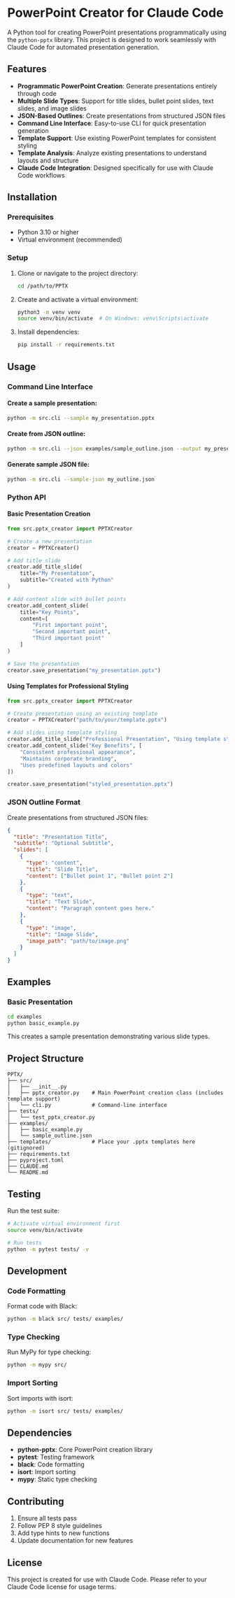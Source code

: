 # PowerPoint Creator for Claude Code

A Python tool for creating PowerPoint presentations programmatically using the `python-pptx` library. This project is designed to work seamlessly with Claude Code for automated presentation generation.

## Features

- **Programmatic PowerPoint Creation**: Generate presentations entirely through code
- **Multiple Slide Types**: Support for title slides, bullet point slides, text slides, and image slides
- **JSON-Based Outlines**: Create presentations from structured JSON files
- **Command Line Interface**: Easy-to-use CLI for quick presentation generation
- **Template Support**: Use existing PowerPoint templates for consistent styling
- **Template Analysis**: Analyze existing presentations to understand layouts and structure
- **Claude Code Integration**: Designed specifically for use with Claude Code workflows

## Installation

### Prerequisites

- Python 3.10 or higher
- Virtual environment (recommended)

### Setup

1. Clone or navigate to the project directory:
   ```bash
   cd /path/to/PPTX
   ```

2. Create and activate a virtual environment:
   ```bash
   python3 -m venv venv
   source venv/bin/activate  # On Windows: venv\Scripts\activate
   ```

3. Install dependencies:
   ```bash
   pip install -r requirements.txt
   ```

## Usage

### Command Line Interface

#### Create a sample presentation:
```bash
python -m src.cli --sample my_presentation.pptx
```

#### Create from JSON outline:
```bash
python -m src.cli --json examples/sample_outline.json --output my_presentation.pptx
```

#### Generate sample JSON file:
```bash
python -m src.cli --sample-json my_outline.json
```

### Python API

#### Basic Presentation Creation
```python
from src.pptx_creator import PPTXCreator

# Create a new presentation
creator = PPTXCreator()

# Add title slide
creator.add_title_slide(
    title="My Presentation",
    subtitle="Created with Python"
)

# Add content slide with bullet points
creator.add_content_slide(
    title="Key Points",
    content=[
        "First important point",
        "Second important point",
        "Third important point"
    ]
)

# Save the presentation
creator.save_presentation("my_presentation.pptx")
```

#### Using Templates for Professional Styling
```python
from src.pptx_creator import PPTXCreator

# Create presentation using an existing template
creator = PPTXCreator("path/to/your/template.pptx")

# Add slides using template styling
creator.add_title_slide("Professional Presentation", "Using template styling")
creator.add_content_slide("Key Benefits", [
    "Consistent professional appearance",
    "Maintains corporate branding", 
    "Uses predefined layouts and colors"
])

creator.save_presentation("styled_presentation.pptx")
```

### JSON Outline Format

Create presentations from structured JSON files:

```json
{
  "title": "Presentation Title",
  "subtitle": "Optional Subtitle",
  "slides": [
    {
      "type": "content",
      "title": "Slide Title",
      "content": ["Bullet point 1", "Bullet point 2"]
    },
    {
      "type": "text",
      "title": "Text Slide",
      "content": "Paragraph content goes here."
    },
    {
      "type": "image",
      "title": "Image Slide",
      "image_path": "path/to/image.png"
    }
  ]
}
```

## Examples

### Basic Presentation
```bash
cd examples
python basic_example.py
```

This creates a sample presentation demonstrating various slide types.

## Project Structure

```
PPTX/
├── src/
│   ├── __init__.py
│   ├── pptx_creator.py    # Main PowerPoint creation class (includes template support)
│   └── cli.py             # Command-line interface
├── tests/
│   └── test_pptx_creator.py
├── examples/
│   ├── basic_example.py
│   └── sample_outline.json
├── templates/             # Place your .pptx templates here (gitignored)
├── requirements.txt
├── pyproject.toml
├── CLAUDE.md
└── README.md
```

## Testing

Run the test suite:
```bash
# Activate virtual environment first
source venv/bin/activate

# Run tests
python -m pytest tests/ -v
```

## Development

### Code Formatting

Format code with Black:
```bash
python -m black src/ tests/ examples/
```

### Type Checking

Run MyPy for type checking:
```bash
python -m mypy src/
```

### Import Sorting

Sort imports with isort:
```bash
python -m isort src/ tests/ examples/
```

## Dependencies

- **python-pptx**: Core PowerPoint creation library
- **pytest**: Testing framework
- **black**: Code formatting
- **isort**: Import sorting
- **mypy**: Static type checking

## Contributing

1. Ensure all tests pass
2. Follow PEP 8 style guidelines
3. Add type hints to new functions
4. Update documentation for new features

## License

This project is created for use with Claude Code. Please refer to your Claude Code license for usage terms.